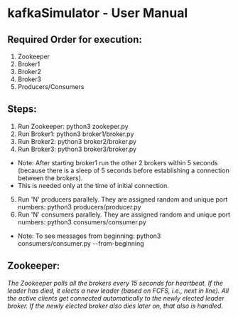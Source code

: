 # kafkaSimulator - User Manual

## Required Order for execution:

1. Zookeeper
2. Broker1
3. Broker2
4. Broker3
5. Producers/Consumers

## Steps:

1. Run Zookeeper: python3 zookeper.py
2. Run Broker1: python3 broker1/broker.py
3. Run Broker2: python3 broker2/broker.py
4. Run Broker3: python3 broker3/broker.py

- Note: After starting broker1 run the other 2 brokers within 5 seconds (because there is a sleep of 5 seconds before establishing a connection between the brokers).
- This is needed only at the time of initial connection.

5. Run 'N' producers parallely. They are assigned random and unique port numbers: python3 producers/producer.py
6. Run 'N' consumers parallely. They are assigned random and unique port numbers: python3 consumers/consumer.py
- Note: To see messages from beginning: python3 consumers/consumer.py --from-beginning

## Zookeeper:

_The Zookeeper polls all the brokers every 15 seconds for heartbeat. If the leader has died, it elects a new leader (based on FCFS, i.e., next in line). All the active clients get connected automatically to the newly elected leader broker. If the newly elected broker also dies later on, that also is handled._
